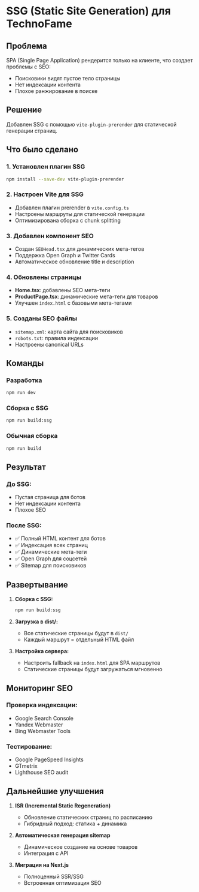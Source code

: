 # SSG (Static Site Generation) для TechnoFame

## Проблема
SPA (Single Page Application) рендерится только на клиенте, что создает проблемы с SEO:
- Поисковики видят пустое тело страницы
- Нет индексации контента
- Плохое ранжирование в поиске

## Решение
Добавлен SSG с помощью `vite-plugin-prerender` для статической генерации страниц.

## Что было сделано

### 1. Установлен плагин SSG
```bash
npm install --save-dev vite-plugin-prerender
```

### 2. Настроен Vite для SSG
- Добавлен плагин prerender в `vite.config.ts`
- Настроены маршруты для статической генерации
- Оптимизирована сборка с chunk splitting

### 3. Добавлен компонент SEO
- Создан `SEOHead.tsx` для динамических мета-тегов
- Поддержка Open Graph и Twitter Cards
- Автоматическое обновление title и description

### 4. Обновлены страницы
- **Home.tsx**: добавлены SEO мета-теги
- **ProductPage.tsx**: динамические мета-теги для товаров
- Улучшен `index.html` с базовыми мета-тегами

### 5. Созданы SEO файлы
- `sitemap.xml`: карта сайта для поисковиков
- `robots.txt`: правила индексации
- Настроены canonical URLs

## Команды

### Разработка
```bash
npm run dev
```

### Сборка с SSG
```bash
npm run build:ssg
```

### Обычная сборка
```bash
npm run build
```

## Результат

### До SSG:
- Пустая страница для ботов
- Нет индексации контента
- Плохое SEO

### После SSG:
- ✅ Полный HTML контент для ботов
- ✅ Индексация всех страниц
- ✅ Динамические мета-теги
- ✅ Open Graph для соцсетей
- ✅ Sitemap для поисковиков

## Развертывание

1. **Сборка с SSG:**
   ```bash
   npm run build:ssg
   ```

2. **Загрузка в dist/:**
   - Все статические страницы будут в `dist/`
   - Каждый маршрут = отдельный HTML файл

3. **Настройка сервера:**
   - Настроить fallback на `index.html` для SPA маршрутов
   - Статические страницы будут загружаться мгновенно

## Мониторинг SEO

### Проверка индексации:
- Google Search Console
- Yandex Webmaster
- Bing Webmaster Tools

### Тестирование:
- Google PageSpeed Insights
- GTmetrix
- Lighthouse SEO audit

## Дальнейшие улучшения

1. **ISR (Incremental Static Regeneration)**
   - Обновление статических страниц по расписанию
   - Гибридный подход: статика + динамика

2. **Автоматическая генерация sitemap**
   - Динамическое создание на основе товаров
   - Интеграция с API

3. **Миграция на Next.js**
   - Полноценный SSR/SSG
   - Встроенная оптимизация SEO












